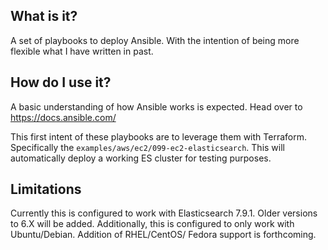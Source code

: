## What is it?

A set of playbooks to deploy Ansible. With the intention of being more flexible
what I have written in past.

## How do I use it?

A basic understanding of how Ansible works is expected. Head over to https://docs.ansible.com/

This first intent of these playbooks are to leverage them with Terraform. Specifically 
the `examples/aws/ec2/099-ec2-elasticsearch`. This will automatically deploy a working ES cluster
for testing purposes.

## Limitations

Currently this is configured to work with Elasticsearch 7.9.1. Older versions to 6.X will be
added. Additionally, this is configured to only work with Ubuntu/Debian. Addition of RHEL/CentOS/
Fedora support is forthcoming. 